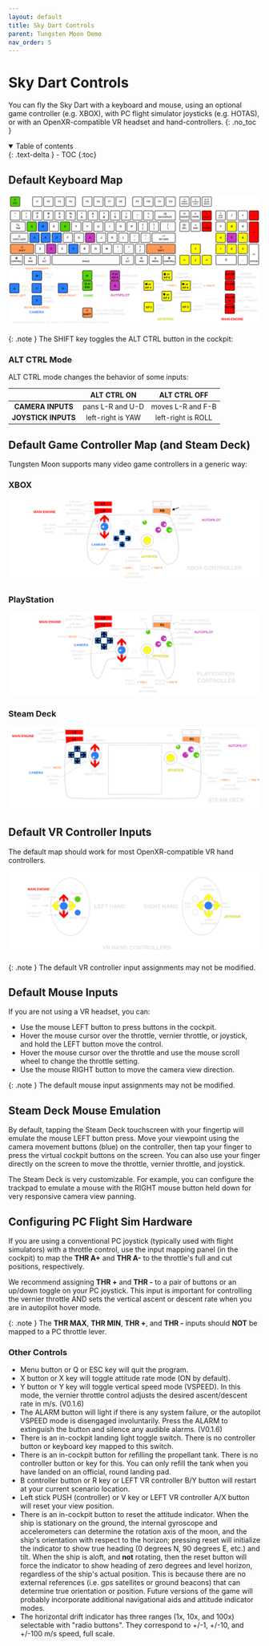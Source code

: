 ```yaml
---
layout: default
title: Sky Dart Controls
parent: Tungsten Moon Demo
nav_order: 5
---
```


# Sky Dart Controls
You can fly the Sky Dart with a keyboard and mouse, using an optional game controller (e.g. XBOX), with PC flight simulator joysticks (e.g. HOTAS), or with an OpenXR-compatible VR headset and hand-controllers. 
{: .no_toc }


<details open markdown="block">
  <summary>
    Table of contents
  </summary>
  {: .text-delta }
- TOC
{:toc}
</details>

## Default Keyboard Map
![AMC Sky Dart default keyboard map](/assets/images/demo/keyboard-map.svg)

{: .note }
The SHIFT key toggles the ALT CTRL button in the cockpit:

### ALT CTRL Mode
ALT CTRL mode changes the behavior of some inputs:

|  | ALT CTRL ON | ALT CTRL OFF |
|:--:|:--:|:--:|
| **CAMERA INPUTS** | pans L-R and U-D  | moves L-R and F-B  |
| **JOYSTICK INPUTS** | left-right is YAW | left-right is ROLL |

## Default Game Controller Map (and Steam Deck)
Tungsten Moon supports many video game controllers in a generic way:

### XBOX
![AMC Sky Dart XBOX controller map](/assets/images/demo/controller-map.svg)

### PlayStation
![AMC Sky Dart PS controller map](/assets/images/demo/controller-ps-map.svg)

### Steam Deck
![AMC Sky Dart Steam Deck controller map](/assets/images/demo/controller-steamdeck-map.svg)

## Default VR Controller Inputs
The default map should work for most OpenXR-compatible VR hand controllers.

![AMC Sky Dart Steam Deck controller map](/assets/images/demo/vr-controller-map.svg)

{: .note }
The default VR controller input assignments may not be modified.

## Default Mouse Inputs
If you are not using a VR headset, you can:
* Use the mouse LEFT button to press buttons in the cockpit.
* Hover the mouse cursor over the throttle, vernier throttle, or joystick, and hold the LEFT button move the control.
* Hover the mouse cursor over the throttle and use the mouse scroll wheel to change the throttle setting.
* Use the mouse RIGHT button to move the camera view direction.


{: .note }
The default mouse input assignments may not be modified.

## Steam Deck Mouse Emulation
By default, tapping the Steam Deck touchscreen with your fingertip will emulate the mouse LEFT button press. Move your viewpoint using the camera movement buttons (blue) on the controller, then tap your finger to press the virtual cockpit buttons on the screen. You can also use your finger directly on the screen to move the throttle, vernier throttle, and joystick.

The Steam Deck is very customizable. For example, you can configure the trackpad to emulate a mouse with the RIGHT mouse button held down for very responsive camera view panning.

## Configuring PC Flight Sim Hardware
If you are using a conventional PC joystick (typically used with flight simulators) with a throttle control, use the input mapping panel (in the cockpit) to map the **THR A+** and **THR A-** to the throttle's full and cut positions, respectively.

We recommend assigning **THR +** and **THR -** to a pair of buttons or an up/down toggle on your PC joystick. This input is important for controlling the vernier throttle AND sets the vertical ascent or descent rate when you are in autopilot hover mode.

{: .note }
The **THR MAX**, **THR MIN**, **THR +**, and **THR -** inputs should **NOT** be mapped to a PC throttle lever. 

### Other Controls
* Menu button or Q or ESC key will quit the program.
* X button or X key will toggle attitude rate mode (ON by default).
* Y button or Y key will toggle vertical speed mode (VSPEED). In this mode, the vernier throttle control adjusts the desired ascent/descent rate in m/s. (V0.1.6)
* The ALARM button will light if there is any system failure, or the autopilot VSPEED mode is disengaged involuntarily. Press the ALARM to extinguish the button and silence any audible alarms. (V0.1.6)
* There is an in-cockpit landing light toggle switch. There is no controller button or keyboard key mapped to this switch.
* There is an in-cockpit button for refilling the propellant tank. There is no controller button or key for this. You can only refill the tank when you have landed on an official, round landing pad.
* B controller button or R key or LEFT VR controller B/Y button will restart at your current scenario location.
* Left stick PUSH (controller) or V key or LEFT VR controller A/X button will reset your view position.
* There is an in-cockpit button to reset the attitude indicator. When the ship is stationary on the ground, the internal gyroscope and accelerometers can determine the rotation axis of the moon, and the ship's orientation with respect to the horizon; pressing reset will initialize the indicator to show true heading (0 degrees N, 90 degrees E, etc.) and tilt. When the ship is aloft, and **not** rotating, then the reset button will force the indicator to show heading of zero degrees and level horizon, regardless of the ship's actual position. This is because there are no external references (i.e. gps satellites or ground beacons) that can determine true orientation or position. Future versions of the game will probably incorporate additional navigational aids and attitude indicator modes.
* The horizontal drift indicator has three ranges (1x, 10x, and 100x) selectable with "radio buttons". They correspond to +/-1, +/-10, and +/-100 m/s speed, full scale.